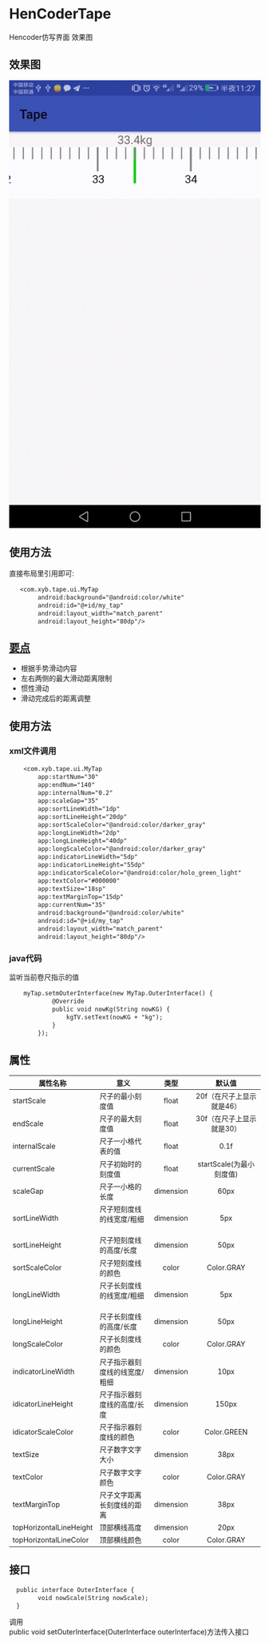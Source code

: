 # HenCoderTape
Hencoder仿写界面 效果图<br>


## 效果图
![image](https://github.com/ysemylord/HenCoderTape/blob/master/SVID_20171016_232721.gif)

## 使用方法

直接布局里引用即可:<br>
```
   <com.xyb.tape.ui.MyTap
        android:background="@android:color/white"
        android:id="@+id/my_tap"
        android:layout_width="match_parent"
        android:layout_height="80dp"/>
```
## [要点](http://www.jianshu.com/c/36d7137d34f6)
+ 根据手势滑动内容
+ 左右两侧的最大滑动距离限制
+ 惯性滑动
+ 滑动完成后的距离调整


## 使用方法

### xml文件调用
```
    <com.xyb.tape.ui.MyTap
        app:startNum="30"
        app:endNum="140"
        app:internalNum="0.2"
        app:scaleGap="35"
        app:sortLineWidth="1dp"
        app:sortLineHeight="20dp"
        app:sortScaleColor="@android:color/darker_gray"
        app:longLineWidth="2dp"
        app:longLineHeight="40dp"
        app:longScaleColor="@android:color/darker_gray"
        app:indicatorLineWidth="5dp"
        app:indicatorLineHeight="55dp"
        app:indicatorScaleColor="@android:color/holo_green_light"
        app:textColor="#000000"
        app:textSize="18sp"
        app:textMarginTop="15dp"
        app:currentNum="35"
        android:background="@android:color/white"
        android:id="@+id/my_tap"
        android:layout_width="match_parent"
        android:layout_height="80dp"/>
```

### java代码

监听当前卷尺指示的值
```
    myTap.setmOuterInterface(new MyTap.OuterInterface() {
            @Override
            public void nowKg(String nowKG) {
                kgTV.setText(nowKG + "kg");
            }
        });
```
## 属性  
|**属性名称**|**意义**|**类型**|**默认值**|
|--|--|:--:|:--:|
|startScale      | 尺子的最小刻度值     | float| 20f（在尺子上显示就是46）|
|endScale      | 尺子的最大刻度值     | float| 30f（在尺子上显示就是30）|
|internalScale | 尺子一小格代表的值     | float| 0.1f|
|currentScale | 尺子初始时的刻度值     | float| startScale(为最小刻度值)|
|scaleGap | 尺子一小格的长度 | dimension| 60px|
|sortLineWidth | 尺子短刻度线的线宽度/粗细   | dimension| 5px|
|sortLineHeight | 尺子短刻度线的高度/长度 | dimension| 50px|
|sortScaleColor | 尺子短刻度线的颜色   | color| Color.GRAY|
|longLineWidth | 尺子长刻度线的线宽度/粗细   | dimension| 5px|
|longLineHeight | 尺子长刻度线的高度/长度 | dimension| 50px|
|longScaleColor | 尺子长刻度线的颜色   | color| Color.GRAY|
|indicatorLineWidth | 尺子指示器刻度线的线宽度/粗细   | dimension| 10px|
|idicatorLineHeight | 尺子指示器刻度线的高度/长度 | dimension| 150px|
|idicatorScaleColor | 尺子指示器刻度线的颜色   | color| Color.GREEN|
|textSize | 尺子数字文字大小  | dimension| 38px|
|textColor | 尺子数字文字颜色  | color| Color.GRAY|
|textMarginTop | 尺子文字距离长刻度线的距离  | dimension| 38px|
|topHorizontalLineHeight | 顶部横线高度 | dimension| 20px|
|topHorizontalLineColor | 顶部横线颜色 | color| Color.GRAY|


## 接口
```
  public interface OuterInterface {
        void nowScale(String nowScale);
  }
```
调用  
public void setOuterInterface(OuterInterface outerInterface)方法传入接口

